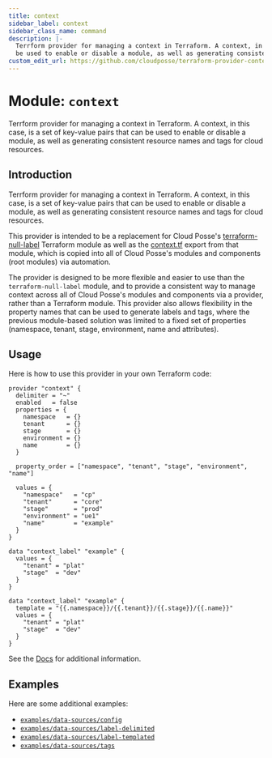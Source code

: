 ```yaml
---
title: context
sidebar_label: context
sidebar_class_name: command
description: |-
  Terrform provider for managing a context in Terraform. A context, in this case, is a set of key-value pairs that can
  be used to enable or disable a module, as well as generating consistent resource names and tags for cloud resources.
custom_edit_url: https://github.com/cloudposse/terraform-provider-context/blob/main/README.yaml
---
```


# Module: `context`
Terrform provider for managing a context in Terraform. A context, in this case, is a set of key-value pairs that can
be used to enable or disable a module, as well as generating consistent resource names and tags for cloud resources.




## Introduction

Terrform provider for managing a context in Terraform. A context, in this case, is a set of key-value pairs that can
be used to enable or disable a module, as well as generating consistent resource names and tags for cloud resources.

This provider is intended to be a replacement for Cloud Posse's
[terraform-null-label](https://github.com/cloudposse/terraform-null-label) Terraform module as well as the
[context.tf](https://github.com/cloudposse/terraform-null-label/blob/main/exports/context.tf) export from that module,
which is copied into all of Cloud Posse's modules and components (root modules) via automation.

The provider is designed to be more flexible and easier to use than the `terraform-null-label` module, and to provide
a consistent way to manage context across all of Cloud Posse's modules and components via a provider, rather than a
Terraform module. This provider also allows flexibility in the property names that can be used to generate labels and
tags, where the previous module-based solution was limited to a fixed set of properties (namespace, tenant, stage,
environment, name and attributes).



## Usage

Here is how to use this provider in your own Terraform code:

```hcl
provider "context" {
  delimiter = "~"
  enabled   = false
  properties = {
    namespace   = {}
    tenant      = {}
    stage       = {}
    environment = {}
    name        = {}
  }

  property_order = ["namespace", "tenant", "stage", "environment", "name"]

  values = {
    "namespace"   = "cp"
    "tenant"      = "core"
    "stage"       = "prod"
    "environment" = "ue1"
    "name"        = "example"
  }
}

data "context_label" "example" {
  values = {
    "tenant" = "plat"
    "stage"  = "dev"
  }
}

data "context_label" "example" {
  template = "{{.namespace}}/{{.tenant}}/{{.stage}}/{{.name}}"
  values = {
    "tenant" = "plat"
    "stage"  = "dev"
  }
}
```
See the [Docs](https://github.com/cloudposse/terraform-provider-context/tree/main/docs) for additional information.




## Examples


Here are some additional examples:

- [`examples/data-sources/config`](https://github.com/cloudposse/terraform-provider-context/tree/main/examples/data-sources/config/)
- [`examples/data-sources/label-delimited`](https://github.com/cloudposse/terraform-provider-context/tree/main/examples/data-sources/label-delimited/)
- [`examples/data-sources/label-templated`](https://github.com/cloudposse/terraform-provider-context/tree/main/examples/data-sources/label-templated/)
- [`examples/data-sources/tags`](https://github.com/cloudposse/terraform-provider-context/tree/main/examples/data-sources/tags/)




